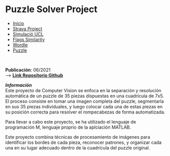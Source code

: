 # Puzzle Solver Project

<div class="tabs">
  <ul>
    <li><a href="../">Inicio</a></li>
    <li><a href="/Strava/">Strava Project</a></li>
    <li><a href="/Simulació UCL/">Simulació UCL</a></li>
    <li><a href="/Flags_Similarity/">Flags Similarity</a></li>
    <li><a href="/Wordle_Solver/">Wordle</a></li>
    <li><a href="/Puzzle_Solver/">Puzzle</a></li>
  </ul>
</div>
<link rel="stylesheet" href="/custom.css"><br>

**Publicación**: 06/2021<br>
--> **[Link Repositorio Github](https://github.com/arnaugr55/Puzzle_solver-CAT-)**

***Información***<br>
Este proyecto de Computer Vision se enfoca en la separación y resolución automática de un puzzle de 35 piezas dispuestas en una cuadrícula de 7x5. El proceso consiste en tomar una imagen completa del puzzle, segmentarla en sus 35 piezas individuales, y luego colocar cada una de estas piezas en su posición correcta para resolver el rompecabezas de forma automatizada.

Para llevar a cabo este proyecto, se ha utilizado el lenguaje de programación M, lenguaje proprio de la aplciación MATLAB.

Este proyecto combina técnicas de procesamiento de imágenes para identificar los bordes de cada pieza, reconocer patrones, y organizar cada una en su lugar adecuado dentro de la cuadrícula del puzzle original.
